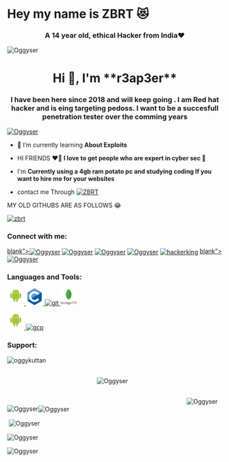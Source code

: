 <h1> Hey my name is ZBRT 😻 </h1>
<h3 align="center">A 14 year old, ethical Hacker  from India♥️</h3>
<p align="left"> <img src="https://wompampsupport.azureedge.net/fetchimage?siteId=7575&v=2&jpgQuality=100&width=700&url=https%3A%2F%2Fi.kym-cdn.com%2Fentries%2Ficons%2Foriginal%2F000%2F026%2F489%2Fcrying.jpg" alt="Oggyser" /> </p>
<h1 align="center">Hi 👋, I'm **r3ap3er**</h1>
<h3 align="center">I have been here since 2018 and will keep going . I am Red hat hacker and is eing targeting pedoss. I want to be a succesfull penetration tester over the comming years</h3>

<p align="left"> <a href="https://github.com/ryo-ma/github-profile-trophy"><img src="https://github-profile-trophy.vercel.app/?username=xxirfanx" alt="Oggyser" /></a> </p>


- 🌱 I’m currently learning **About Exploits**
- HI FRIENDS ❤️🎉 **I love to get people who are expert in cyber sec 👨‍**

- I'm **Currently using a 4gb ram potato pc and studying coding If you want to hire me for your websites**
- contact me Through <a href="instagram.com/klsiy" target="blank"><img align="centre" src="https://image.flaticon.com/icons/png/512/2111/2111463.png" alt="ZBRT" height="30" widht="40" /></a>

 MY OLD GITHUBS ARE AS FOLLOWS 😂
 
 <a href="github.com/Oggyser" target="blank"><img align="centre" src="https://cdns.iconmonstr.com/wp-content/assets/preview/2012/240/iconmonstr-github-1.png" alt="zbrt" height="30" widht="30" /></a>
  
<h3 align="left">Connect with me:</h3>
<p align="left">
<a href="https://twitter.com/eoew3">blank"><img align="center" src="https://cdn.jsdelivr.net/npm/simple-icons@3.0.1/icons/twitter.svg" alt="Oggyser" height="30" width="40" /></a>
<a href="https://www.youtube.com/c/" target="blank"><img align="center" src="https://cdn.jsdelivr.net/npm/simple-icons@3.0.1/icons/youtube.svg" alt="Oggyser" height="30" width="40" /></a>
<a href="https://twitter.com/" target="blank"><img align="center" src="https://cdn.jsdelivr.net/npm/simple-icons@3.0.1/icons/twitter.svg" alt="Oggyser" height="30" width="40" /></a>
<a href="https://www.youtube.com/c/" target="blank"><img align="center" src="https://cdn.jsdelivr.net/npm/simple-icons@3.0.1/icons/youtube.svg" alt="Oggyser" height="30" width="40" /></a>
<a href="https://www.hackerrank.com/hackerking" target="blank"><img align="center" src="https://cdn.jsdelivr.net/npm/simple-icons@3.0.1/icons/hackerrank.svg" alt="hackerking" height="30" width="40" /></a>
<a href="https://wa.me/919111111111"> blank"><img align="centre" src="https://cdn.jsdelivr.net/npm/simple-icons@3.0.1/icons/whatsapp.svg" alt="Oggyser" height="30" width="40" /></a>
</p>

<h3 align="left">Languages and Tools:</h3>
<p align="left"> <a href="https://developer.android.com" target="_blank"> <img src="https://raw.githubusercontent.com/devicons/devicon/master/icons/android/android-original-wordmark.svg" alt="android" width="40" height="40"/> </a> <a href="https://www.cprogramming.com/" target="_blank"> <img src="https://raw.githubusercontent.com/devicons/devicon/master/icons/c/c-original.svg" alt="c" width="40" height="40"/> </a> <a href="https://git-scm.com/" target="_blank"> <img src="https://www.vectorlogo.zone/logos/git-scm/git-scm-icon.svg" alt="git" width="40" height="40"/> </a> <a href="https://www.mongodb.com/" target="_blank"> <img src="https://raw.githubusercontent.com/devicons/devicon/master/icons/mongodb/mongodb-original-wordmark.svg" alt="mongodb" width="40" height="40"/> </a> </p>
<p align="left"> <a href="https://developer.android.com" target="_blank"> <img src="https://raw.githubusercontent.com/devicons/devicon/master/icons/android/android-original-wordmark.svg" alt="android" width="40" height="40"/> </a> <a href="https://cloud.google.com" target="_blank"> <img src="https://www.vectorlogo.zone/logos/google_cloud/google_cloud-icon.svg" alt="gcp" width="40" height="40"/> </a> </p>

<h3 align="left">Support:</h3>
<p><a href="https://www.buymeacoffee.com/Oggyser"> <img align="left" src="https://cdn.buymeacoffee.com/buttons/v2/default-yellow.png" height="50" width="210" alt="oggykuttan" /></a></p><br><br>
<p><a href="https://www.buymeacoffee.com/Oggyser"> <img align="left" src="https://cdn.buymeacoffee.com/buttons/v2/default-yellow.png" height="50" width="210" alt="Oggyser" /></a></p><br><br>

<p><img align="left" src="https://github-readme-stats.vercel.app/api/top-langs?username=Oggyser&show_icons=true&locale=en&layout=compact" alt="Oggyser" /></p>
<p><img align="left" src="https://github-readme-stats.vercel.app/api/top-langs?username=Oggyser&show_icons=true&theme=dark&locale=en&layout=compact" alt="Oggyser" /></p>

<p>&nbsp;<img align="center" src="https://github-readme-stats.vercel.app/api?username=Oggyser&show_icons=true&locale=en" alt="Oggyser" /></p>
<p>&nbsp;<img align="center" src="https://github-readme-stats.vercel.app/api?username=Oggyser&show_icons=true&theme=dark&locale=en" alt="Oggyser" /></p>

<p><img align="center" src="https://github-readme-streak-stats.herokuapp.com/?user=xxirfanx&" alt="Oggyser" /></p>
<p><img align="center" src="https://github-readme-streak-stats.herokuapp.com/?user=xxirfanx&theme=dark" alt="Oggyser" /></p>
